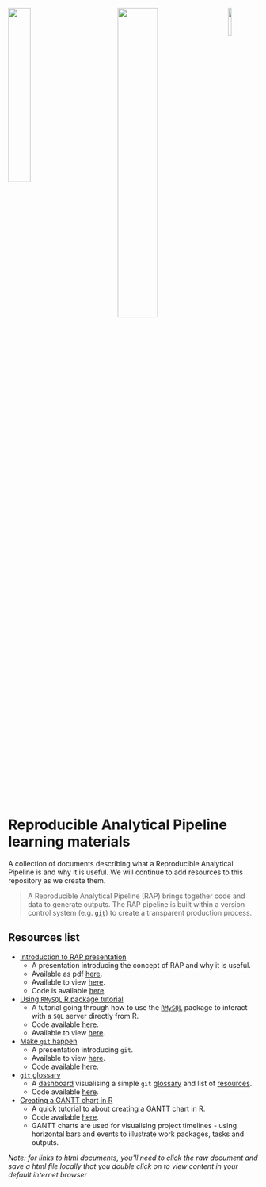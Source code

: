 <img align="left" src="images/logos/DataScienceCampus_logo.png" width=30%>&nbsp;&nbsp;&nbsp;&nbsp;&nbsp;&nbsp;&nbsp;&nbsp;&nbsp;&nbsp;&nbsp;&nbsp;&nbsp;&nbsp;&nbsp;&nbsp;
<img src="images/logos/ONS_logo.webp" width=40%>
<img align="right" src="images/logos/DFID_logo.png" width=12%>

<br/>

# Reproducible Analytical Pipeline learning materials

A collection of documents describing what a Reproducible Analytical Pipeline is and why it is useful. We will continue to add resources to this repository as we create them.

> A Reproducible Analytical Pipeline (RAP) brings together code and data to generate outputs. The RAP pipeline is built within a version control system (e.g. [`git`](https://git-scm.com/)) to create a transparent production process.

## Resources list
- [Introduction to RAP presentation](https://github.com/datasciencecampus/gov-uk-rap-materials/blob/master/gov-uk-rap-materials_intro-to-rap.html)
    * A presentation introducing the concept of RAP and why it is useful. 
    * Available as pdf [here](https://github.com/datasciencecampus/gov-uk-rap-materials/blob/master/gov-uk-rap-materials_intro-to-rap.pdf). 
    * Available to view [here](https://josephcrispell.github.io/standalone/gov-uk-rap-materials_intro-to-rap.html#1).
    * Code is available [here](https://github.com/datasciencecampus/gov-uk-rap-materials/blob/master/gov-uk-rap-materials_intro-to-rap.Rmd).
- [Using `RMySQL` R package tutorial](https://github.com/datasciencecampus/gov-uk-rap-materials/blob/master/gov-uk-rap-materials_intro-to-RMySQL.nb.html)
    * A tutorial going through how to use the [`RMySQL`](https://cran.r-project.org/web/packages/RMySQL/index.html) package to interact with a `SQL` server directly from R.
    * Code available [here](https://github.com/datasciencecampus/gov-uk-rap-materials/blob/master/gov-uk-rap-materials_intro-to-RMySQL.Rmd).
    * Available to view [here](https://josephcrispell.github.io/standalone/gov-uk-rap-materials_intro-to-RMySQL.html).
- [Make `git` happen](https://github.com/datasciencecampus/gov-uk-rap-materials/blob/master/gov-uk-rap-materials_make-git-happen.html)
    * A presentation introducing `git`.
    * Available to view [here](https://josephcrispell.github.io/standalone/gov-uk-rap-materials_make-git-happen.html#1).
    * Code available [here](https://github.com/datasciencecampus/gov-uk-rap-materials/blob/master/gov-uk-rap-materials_make-git-happen.Rmd).
- [`git` glossary](https://github.com/datasciencecampus/gov-uk-rap-materials/blob/master/git-glossary/git-command-glossary.csv)
    * A [dashboard](https://github.com/datasciencecampus/gov-uk-rap-materials/blob/master/git-glossary/gov-uk-rap-materials_git-glossary.html) visualising a simple `git` [glossary](https://github.com/datasciencecampus/gov-uk-rap-materials/blob/master/git-glossary/git-command-glossary.csv) and list of [resources](https://github.com/datasciencecampus/gov-uk-rap-materials/blob/master/git-glossary/git-resources.csv).
    * Code available [here](https://github.com/datasciencecampus/gov-uk-rap-materials/blob/master/git-glossary/gov-uk-rap-materials_git-glossary.Rmd).
 - [Creating a GANTT chart in R](https://github.com/datasciencecampus/gov-uk-rap-materials/blob/master/CreatingAGantt/Tutorial-CreatingAGanttInR_18-05-20.html)
   * A quick tutorial to about creating a GANTT chart in R. 
   * Code available [here](https://github.com/datasciencecampus/gov-uk-rap-materials/blob/master/CreatingAGantt/Tutorial-CreatingAGanttInR_18-05-20.Rmd).
   * GANTT charts are used for visualising project timelines - using horizontal bars and events to illustrate work packages, tasks and outputs.
    
_Note: for links to html documents, you'll need to click the raw document and save a html file locally that you double click on to view content in your default internet browser_
